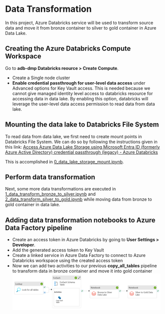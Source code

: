 # Data Transformation

In this project, Azure Databricks service will be used to transform source data and move it from bronze container to silver to gold container in Azure Data Lake.

## Creating the Azure Databricks Compute Workspace
Go to **adb-dmp Databricks reource > Create Compute**.

- Create a Single node cluster
- **Enable credential passthrough for user-level data access** under Advanced options for Key Vault access. This is needed because we cannot give managed identity level access to databricks resource for accessing data in data lake. By enabling this option, databricks will leverage the user-level data access permission to read data from data lake.

## Mounting the data lake to Databricks File System
To read data from data lake, we first need to create mount points in Databricks File System. We can do so by following the instructions given in this link: [Access Azure Data Lake Storage using Microsoft Entra ID (formerly Azure Active Directory) credential passthrough (legacy) - Azure Databricks](https://learn.microsoft.com/en-us/azure/databricks/data-governance/credential-passthrough/adls-passthrough#--azure-data-lake-storage-gen2-1)

This is accomplished in [0_data_lake_storage_mount.ipynb](0_data_lake_storage_mount.ipynb).


## Perform data transformation
Next, some more data transformations are executed in [1_data_transform_bronze_to_silver.ipynb](1_data_transform_bronze_to_silver.ipynb) and [2_data_transform_silver_to_gold.ipynb](2_data_transform_silver_to_gold.ipynb) while moving data from bronze to gold container in data lake.

## Adding data transformation notebooks to Azure Data Factory pipeline
- Create an access token in Azure Databricks by going to **User Settings > Developer**.
- Add the generated access token to Key Vault
- Create a linked service in Azure Data Factory to connect to Azure Databricks workspace using the created access token
- Now we can add two activities to our previous **copy_all_tables** pipeline to transform data in bronze container and move it into gold container
![Notebooks in Pipeline](./img/notebooks-in-pipeline.png)
